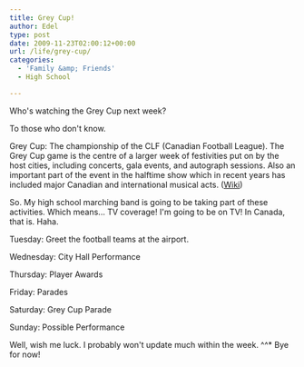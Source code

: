 ```yaml
---
title: Grey Cup!
author: Edel
type: post
date: 2009-11-23T02:00:12+00:00
url: /life/grey-cup/
categories:
  - 'Family &amp; Friends'
  - High School

---
```

Who's watching the Grey Cup next week?

To those who don't know.

Grey Cup: The championship of the CLF (Canadian Football League). The Grey Cup game is the centre of a larger week of festivities put on by the host cities, including concerts, gala events, and autograph sessions. Also an important part of the event in the halftime show which in recent years has included major Canadian and international musical acts. ([Wiki][1])

So. My high school marching band is going to be taking part of these activities. Which means... TV coverage! I'm going to be on TV! In Canada, that is. Haha.

Tuesday: Greet the football teams at the airport.
  
Wednesday: City Hall Performance
  
Thursday: Player Awards
  
Friday: Parades
  
Saturday: Grey Cup Parade
  
Sunday: Possible Performance

Well, wish me luck. I probably won't update much within the week. ^^* Bye for now!




 [1]: http://en.wikipedia.org/wiki/Grey_Cup